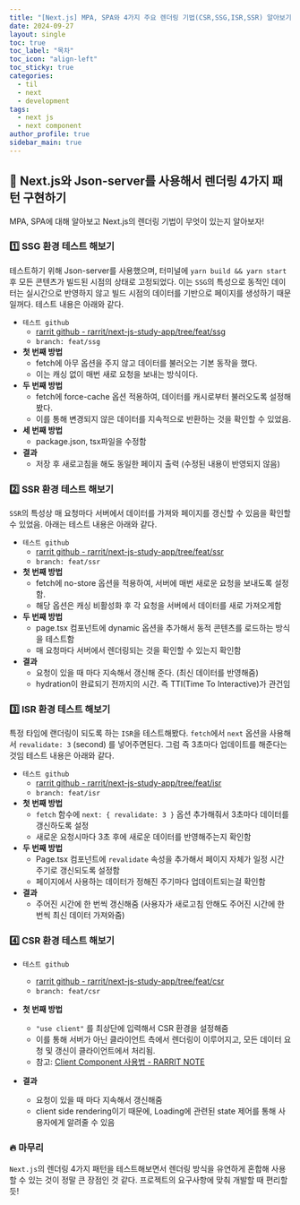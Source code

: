 ```yaml
---
title: "[Next.js] MPA, SPA와 4가지 주요 렌더링 기법(CSR,SSG,ISR,SSR) 알아보기"
date: 2024-09-27
layout: single
toc: true
toc_label: "목차"
toc_icon: "align-left"
toc_sticky: true
categories:
  - til
  - next 
  - development
tags:
  - next js
  - next component
author_profile: true
sidebar_main: true
---
```


## :ledger: Next.js와 Json-server를 사용해서 렌더링 4가지 패턴 구현하기
MPA, SPA에 대해 알아보고 Next.js의 렌더링 기법이 무엇이 있는지 알아보자!

### :one: SSG 환경 테스트 해보기
테스트하기 위해 Json-server를 사용했으며, 터미널에 `yarn build && yarn start` 후 모든 콘텐츠가 빌드된 시점의 상태로 고정되었다. 이는 `SSG`의 특성으로 동적인 데이터는 실시간으로 반영하지 않고 빌드 시점의 데이터를 기반으로 페이지를 생성하기 때문일꺼다. 테스트 내용은 아래와 같다.

- `테스트 github`
  - [rarrit github - rarrit/next-js-study-app/tree/feat/ssg](https://github.com/rarrit/next-js-study-app/tree/feat/ssg)
  - `branch: feat/ssg`
- **첫 번째 방법**
  - fetch에 아무 옵션을 주지 않고 데이터를 불러오는 기본 동작을 했다. 
  - 이는 캐싱 없이 매번 새로 요청을 보내는 방식이다.
- **두 번째 방법**
  - fetch에 force-cache 옵션 적용하여, 데이터를 캐시로부터 불러오도록 설정해봤다. 
  - 이를 통해 변경되지 않은 데이터를 지속적으로 반환하는 것을 확인할 수 있었음.
- **세 번째 방법**
  - package.json, tsx파일을 수정함
- **결과** 
  - 저장 후 새로고침을 해도 동일한 페이지 출력 (수정된 내용이 반영되지 않음)


### :two: SSR 환경 테스트 해보기
`SSR`의 특성상 매 요청마다 서버에서 데이터를 가져와 페이지를 갱신할 수 있음을 확인할 수 있었음. 아래는 테스트 내용은 아래와 같다.

- `테스트 github`
  - [rarrit github - rarrit/next-js-study-app/tree/feat/ssr](https://github.com/rarrit/next-js-study-app/tree/feat/ssr)
  - `branch: feat/ssr`
- **첫 번째 방법**
  - fetch에 no-store 옵션을 적용하여, 서버에 매번 새로운 요청을 보내도록 설정함.
  - 해당 옵션은 캐싱 비활성화 후 각 요청을 서버에서 데이터를 새로 가져오게함
- **두 번째 방법** 
  - page.tsx 컴포넌트에 dynamic 옵션을 추가해서 동적 콘텐츠를 로드하는 방식을 테스트함
  - 매 요청마다 서버에서 렌더링되는 것을 확인할 수 있는지 확인함
- **결과**
  - 요청이 있을 때 마다 지속해서 갱신해 준다. (최신 데이터를 반영해줌)
  - hydration이 완료되기 전까지의 시간. 즉 TTI(Time To Interactive)가 관건임

### :three: ISR 환경 테스트 해보기 
특정 타임에 랜더링이 되도록 하는 `ISR`을 테스트해봤다. `fetch`에서 `next` 옵션을 사용해서 `revalidate: 3` (second) 를 넣어주면된다. 그럼 즉 3초마다 업데이트를 해준다는 것임 테스트 내용은 아래와 같다.

- `테스트 github`
  - [rarrit github - rarrit/next-js-study-app/tree/feat/isr](https://github.com/rarrit/next-js-study-app/tree/feat/isr)
  - `branch: feat/isr`
- **첫 번째 방법**
  - `fetch` 함수에 `next: { revalidate: 3 }` 옵션 추가해줘서 3초마다 데이터를 갱신하도록 설정
  - 새로운 요청시마다 3초 후에 새로운 데이터를 반영해주는지 확인함
- **두 번째 방법**
  - Page.tsx 컴포넌트에 `revalidate` 속성을 추가해서 페이지 자체가 일정 시간 주기로 갱신되도록 설정함 
  - 페이지에서 사용하는 데이터가 정해진 주기마다 업데이트되는걸 확인함
- **결과**
  - 주어진 시간에 한 번씩 갱신해줌 (사용자가 새로고침 안해도 주어진 시간에 한 번씩 최신 데이터 가져와줌)

### :four: CSR 환경 테스트 해보기

- `테스트 github`
  - [rarrit github - rarrit/next-js-study-app/tree/feat/csr](https://github.com/rarrit/next-js-study-app/tree/feat/csr)
  - `branch: feat/csr`

- **첫 번째 방법**
  - `"use client"` 를 최상단에 입력해서 CSR 환경을 설정해줌 
  - 이를 통해 서버가 아닌 클라이언트 측에서 렌더링이 이루어지고, 모든 데이터 요청 및 갱신이 클라이언트에서 처리됨.
  - 참고: [Client Component 사용법 - RARRIT NOTE](https://rarrit.github.io/til/next/nj10-next-server-client-component/)
- **결과**
  - 요청이 있을 때 마다 지속해서 갱신해줌
  - client side rendering이기 때문에, Loading에 관련된 state 제어를 통해 사용자에게 알려줄 수 있음

### :fire: 마무리
`Next.js`의 렌더링 4가지 패턴을 테스트해보면서 렌더링 방식을 유연하게 혼합해 사용할 수 있는 것이 정말 큰 장점인 것 같다. 프로젝트의 요구사항에 맞춰 개발할 때 편리할 듯!